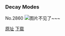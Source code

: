 ### Decay Modes
No.2860
![图片不见了~~~](https://imgs.xkcd.com/comics/decay_modes.png)

[原址](https://xkcd.com//2860) [下载](https://imgs.xkcd.com/comics/decay_modes.png)

